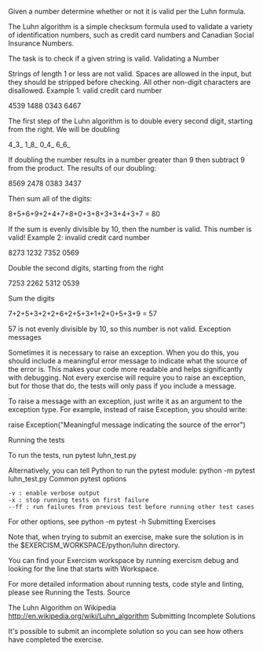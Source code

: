 

Given a number determine whether or not it is valid per the Luhn formula.

The Luhn algorithm is a simple checksum formula used to validate a variety of identification numbers, such as credit card numbers and Canadian Social Insurance Numbers.

The task is to check if a given string is valid.
Validating a Number

Strings of length 1 or less are not valid. Spaces are allowed in the input, but they should be stripped before checking. All other non-digit characters are disallowed.
Example 1: valid credit card number

4539 1488 0343 6467

The first step of the Luhn algorithm is to double every second digit, starting from the right. We will be doubling

4_3_ 1_8_ 0_4_ 6_6_

If doubling the number results in a number greater than 9 then subtract 9 from the product. The results of our doubling:

8569 2478 0383 3437

Then sum all of the digits:

8+5+6+9+2+4+7+8+0+3+8+3+3+4+3+7 = 80

If the sum is evenly divisible by 10, then the number is valid. This number is valid!
Example 2: invalid credit card number

8273 1232 7352 0569

Double the second digits, starting from the right

7253 2262 5312 0539

Sum the digits

7+2+5+3+2+2+6+2+5+3+1+2+0+5+3+9 = 57

57 is not evenly divisible by 10, so this number is not valid.
Exception messages

Sometimes it is necessary to raise an exception. When you do this, you should include a meaningful error message to indicate what the source of the error is. This makes your code more readable and helps significantly with debugging. Not every exercise will require you to raise an exception, but for those that do, the tests will only pass if you include a message.

To raise a message with an exception, just write it as an argument to the exception type. For example, instead of raise Exception, you should write:

raise Exception("Meaningful message indicating the source of the error")

Running the tests

To run the tests, run pytest luhn_test.py

Alternatively, you can tell Python to run the pytest module: python -m pytest luhn_test.py
Common pytest options

    -v : enable verbose output
    -x : stop running tests on first failure
    --ff : run failures from previous test before running other test cases

For other options, see python -m pytest -h
Submitting Exercises

Note that, when trying to submit an exercise, make sure the solution is in the $EXERCISM_WORKSPACE/python/luhn directory.

You can find your Exercism workspace by running exercism debug and looking for the line that starts with Workspace.

For more detailed information about running tests, code style and linting, please see Running the Tests.
Source

The Luhn Algorithm on Wikipedia http://en.wikipedia.org/wiki/Luhn_algorithm
Submitting Incomplete Solutions

It's possible to submit an incomplete solution so you can see how others have completed the exercise.
